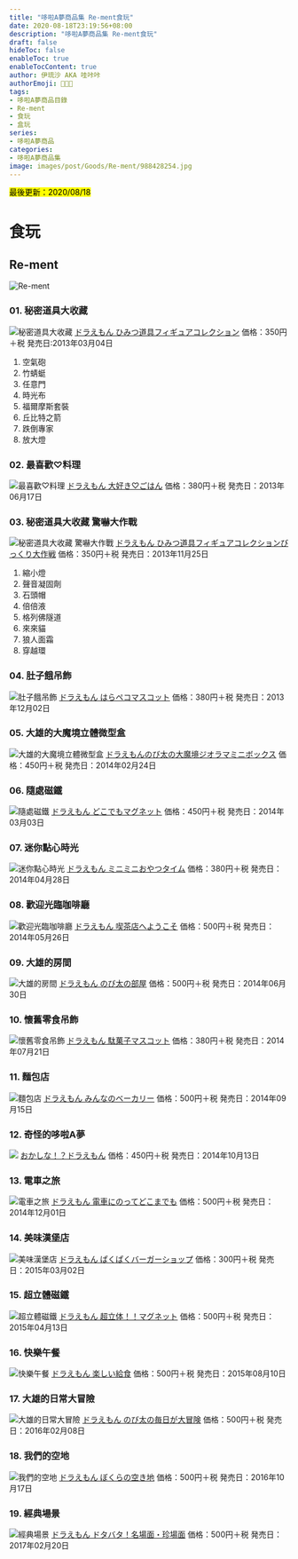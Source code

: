 ```yaml
---
title: "哆啦A夢商品集 Re-ment食玩"
date: 2020-08-18T23:19:56+08:00
description: "哆啦A夢商品集 Re-ment食玩"
draft: false
hideToc: false
enableToc: true
enableTocContent: true
author: 伊琉沙 AKA 哇咔咔
authorEmoji: 👩🏿‍🚀
tags: 
- 哆啦A夢商品目錄
- Re-ment
- 食玩
- 盒玩
series:
- 哆啦A夢商品
categories:
- 哆啦A夢商品集
image: images/post/Goods/Re-ment/988428254.jpg
---
```

<mark>最後更新：2020/08/18</mark>

# 食玩
## Re-ment
![Re-ment](/images/post/Goods/Re-ment/foot_logo.jpg)
### 01. 秘密道具大收藏
![秘密道具大收藏](/images/post/Goods/Re-ment/988428254.jpg)
[ドラえもん ひみつ道具フィギュアコレクション](https://www.re-ment.co.jp/product/r30401)
価格：350円＋税
発売日:2013年03月04日
1. 空氣砲
2. 竹蜻蜓
3. 任意門
4. 時光布
5. 福爾摩斯套裝
6. 丘比特之箭
7. 跌倒專家
8. 放大燈

### 02. 最喜歡♡料理
![最喜歡♡料理](/images/post/Goods/Re-ment/603533435.jpg)
[ドラえもん 大好き♡ごはん](https://www.re-ment.co.jp/product/r30402)
価格：380円＋税
発売日：2013年06月17日

### 03. 秘密道具大收藏 驚嚇大作戰
![秘密道具大收藏 驚嚇大作戰](/images/post/Goods/Re-ment/575651822.jpg)
[ドラえもん ひみつ道具フィギュアコレクションびっくり大作戦](https://www.re-ment.co.jp/product/r30403)
価格：350円＋税
発売日：2013年11月25日
1. 縮小燈
2. 聲音凝固劑
3. 石頭帽
4. 倍倍液
5. 格列佛隧道
6. 來來貓
7. 狼人面霜
8. 穿越環

### 04. 肚子餓吊飾
![肚子餓吊飾](/images/post/Goods/Re-ment/1812234379.jpg)
[ドラえもん はらペコマスコット](https://www.re-ment.co.jp/product/r30404)
価格：380円＋税
発売日：2013年12月02日

### 05. 大雄的大魔境立體微型盒
![大雄的大魔境立體微型盒](/images/post/Goods/Re-ment/1425733832.jpg)
[ドラえもんのび太の大魔境ジオラマミニボックス](https://www.re-ment.co.jp/product/r30405)
価格：450円＋税
発売日：2014年02月24日

### 06. 隨處磁鐵
![隨處磁鐵](/images/post/Goods/Re-ment/1506548368.jpg)
[ドラえもん どこでもマグネット](https://www.re-ment.co.jp/product/r30406)
価格：450円＋税
発売日：2014年03月03日

### 07. 迷你點心時光
![迷你點心時光](/images/post/Goods/Re-ment/1419711773.jpg)
[ドラえもん ミニミニおやつタイム](https://www.re-ment.co.jp/product/r30407)
価格：380円＋税
発売日：2014年04月28日

### 08. 歡迎光臨咖啡廳
![歡迎光臨咖啡廳](/images/post/Goods/Re-ment/716642495.jpg)
[ドラえもん 喫茶店へようこそ](https://www.re-ment.co.jp/product/r30408)
価格：500円＋税
発売日：2014年05月26日

### 09. 大雄的房間
![大雄的房間](/images/post/Goods/Re-ment/934504640.jpg)
[ドラえもん のび太の部屋](https://www.re-ment.co.jp/product/r30409)
価格：500円＋税
発売日：2014年06月30日

### 10. 懷舊零食吊飾
![懷舊零食吊飾](/images/post/Goods/Re-ment/612350752.jpg)
[ドラえもん 駄菓子マスコット](https://www.re-ment.co.jp/product/r30410)
価格：380円＋税
発売日：2014年07月21日

### 11. 麵包店
![麵包店](/images/post/Goods/Re-ment/2044911641.jpg)
[ドラえもん みんなのベーカリー](https://www.re-ment.co.jp/product/r30411)
価格：500円＋税
発売日：2014年09月15日

### 12. 奇怪的哆啦A夢
![](/images/post/Goods/Re-ment/1271522495.jpg)
[おかしな！？ドラえもん](https://www.re-ment.co.jp/product/r30412)
価格：450円＋税
発売日：2014年10月13日

### 13. 電車之旅
![電車之旅](/images/post/Goods/Re-ment/1696092565.jpg)
[ドラえもん 電車にのってどこまでも](https://www.re-ment.co.jp/product/r30413)
価格：500円＋税
発売日：2014年12月01日

### 14. 美味漢堡店
![美味漢堡店](/images/post/Goods/Re-ment/386686332.jpg)
[ドラえもん ぱくぱくバーガーショップ](https://www.re-ment.co.jp/product/r30414)
価格：300円＋税
発売日：2015年03月02日

### 15. 超立體磁鐵
![超立體磁鐵](/images/post/Goods/Re-ment/1706015663.jpg)
[ドラえもん 超立体！！マグネット](https://www.re-ment.co.jp/product/r30415)
価格：500円＋税
発売日：2015年04月13日

### 16. 快樂午餐
![快樂午餐](/images/post/Goods/Re-ment/446883405.jpg)
[ドラえもん 楽しい給食](https://www.re-ment.co.jp/product/r30416)
価格：500円＋税
発売日：2015年08月10日

### 17. 大雄的日常大冒險
![大雄的日常大冒險](/images/post/Goods/Re-ment/1094382969.jpg)
[ドラえもん のび太の毎日が大冒険](https://www.re-ment.co.jp/product/r30417)
価格：500円＋税
発売日：2016年02月08日

### 18. 我們的空地
![我們的空地](/images/post/Goods/Re-ment/1073606841.jpg)
[ドラえもん ぼくらの空き地](https://www.re-ment.co.jp/product/r30418)
価格：500円＋税
発売日：2016年10月17日

### 19. 經典場景
![經典場景](/images/post/Goods/Re-ment/1008320937.jpg)
[ドラえもん ドタバタ！名場面・珍場面](https://www.re-ment.co.jp/product/r30419)
価格：500円＋税
発売日：2017年02月20日